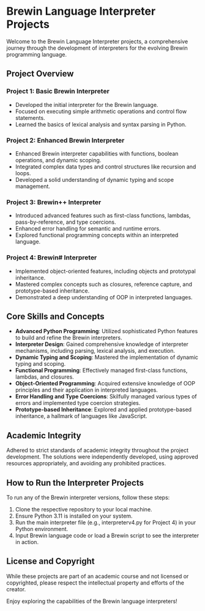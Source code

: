 # Brewin Language Interpreter Projects

Welcome to the Brewin Language Interpreter projects, a comprehensive journey through the development of interpreters for the evolving Brewin programming language.

## Project Overview

### Project 1: Basic Brewin Interpreter
- Developed the initial interpreter for the Brewin language.
- Focused on executing simple arithmetic operations and control flow statements.
- Learned the basics of lexical analysis and syntax parsing in Python.

### Project 2: Enhanced Brewin Interpreter
- Enhanced Brewin interpreter capabilities with functions, boolean operations, and dynamic scoping.
- Integrated complex data types and control structures like recursion and loops.
- Developed a solid understanding of dynamic typing and scope management.

### Project 3: Brewin++ Interpreter
- Introduced advanced features such as first-class functions, lambdas, pass-by-reference, and type coercions.
- Enhanced error handling for semantic and runtime errors.
- Explored functional programming concepts within an interpreted language.

### Project 4: Brewin# Interpreter
- Implemented object-oriented features, including objects and prototypal inheritance.
- Mastered complex concepts such as closures, reference capture, and prototype-based inheritance.
- Demonstrated a deep understanding of OOP in interpreted languages.

## Core Skills and Concepts

- **Advanced Python Programming**: Utilized sophisticated Python features to build and refine the Brewin interpreters.
- **Interpreter Design**: Gained comprehensive knowledge of interpreter mechanisms, including parsing, lexical analysis, and execution.
- **Dynamic Typing and Scoping**: Mastered the implementation of dynamic typing and scoping.
- **Functional Programming**: Effectively managed first-class functions, lambdas, and closures.
- **Object-Oriented Programming**: Acquired extensive knowledge of OOP principles and their application in interpreted languages.
- **Error Handling and Type Coercions**: Skilfully managed various types of errors and implemented type coercion strategies.
- **Prototype-based Inheritance**: Explored and applied prototype-based inheritance, a hallmark of languages like JavaScript.

## Academic Integrity
Adhered to strict standards of academic integrity throughout the project development. The solutions were independently developed, using approved resources appropriately, and avoiding any prohibited practices.

## How to Run the Interpreter Projects
To run any of the Brewin interpreter versions, follow these steps:

1. Clone the respective repository to your local machine.
2. Ensure Python 3.11 is installed on your system.
3. Run the main interpreter file (e.g., interpreterv4.py for Project 4) in your Python environment.
4. Input Brewin language code or load a Brewin script to see the interpreter in action.

## License and Copyright
While these projects are part of an academic course and not licensed or copyrighted, please respect the intellectual property and efforts of the creator.

Enjoy exploring the capabilities of the Brewin language interpreters!
